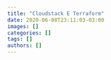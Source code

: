 ```yaml
---
title: "Cloudstack E Terraform"
date: 2020-06-08T23:11:03-03:00
images: []
categories: []
tags: []
authors: []
---
```


